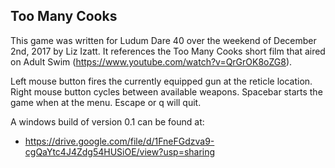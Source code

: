 Too Many Cooks
---
This game was written for Ludum Dare 40 over the weekend of December 2nd, 2017 by Liz Izatt.  It references the Too Many Cooks short film that aired on Adult Swim (https://www.youtube.com/watch?v=QrGrOK8oZG8).

Left mouse button fires the currently equipped gun at the reticle location.  Right mouse button cycles between available weapons.  Spacebar starts the game when at the menu.  Escape or q will quit.  



A windows build of version 0.1 can be found at:
* https://drive.google.com/file/d/1FneFGdzva9-cgQaYtc4J4Zdg54HUSiOE/view?usp=sharing